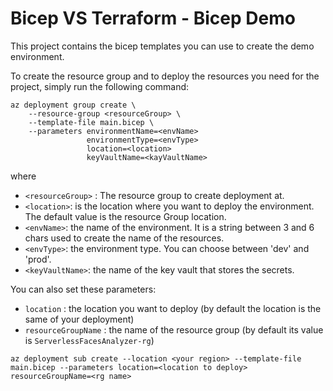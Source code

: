 # Bicep VS Terraform - Bicep Demo

This project contains the bicep templates you can use to create the demo environment.

To create the resource group and to deploy the resources you need for the project, simply run the following command:

```
az deployment group create \
    --resource-group <resourceGroup> \
    --template-file main.bicep \
    --parameters environmentName=<envName>
                 environmentType=<envType>
                 location=<location>
                 keyVaultName=<kayVaultName>                    
```

where 
- `<resourceGroup>` : The resource group to create deployment at.
- `<location>`: is the location where you want to deploy the environment. The default value is the resource Group location.
- `<envName>`: the name of the environment. It is a string between 3 and 6 chars used to create the name of the resources.
- `<envType>`: the environment type. You can choose between 'dev' and 'prod'.
- `<keyVaultName>`: the name of the key vault that stores the secrets.


You can also set these parameters:

- `location` : the location you want to deploy (by default the location is the same of your deployment)
- `resourceGroupName` : the name of the resource group (by default its value is `ServerlessFacesAnalyzer-rg`)

```
az deployment sub create --location <your region> --template-file main.bicep --parameters location=<location to deploy> resourceGroupName=<rg name>
```